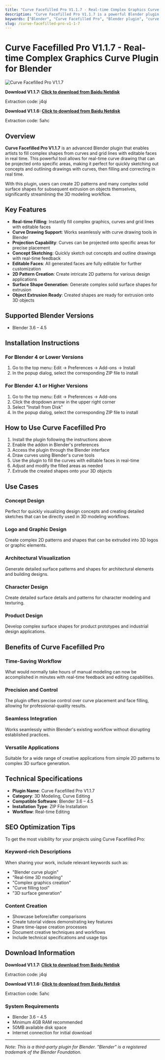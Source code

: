 ```yaml
---
title: "Curve Facefilled Pro V1.1.7 - Real-time Complex Graphics Curve Plugin for Blender"
description: "Curve Facefilled Pro V1.1.7 is a powerful Blender plugin that allows real-time filling of complex graphics, curves and grid lines with editable faces. Create 2D patterns and complex solid surface shapes for extrusion."
keywords: ["Blender", "Curve Facefilled Pro", "Blender plugin", "curve drawing", "real-time editing", "3D modeling", "graphic design"]
slug: /curve-facefilled-pro-v1-1-7
---
```


# Curve Facefilled Pro V1.1.7 - Real-time Complex Graphics Curve Plugin for Blender

![Curve Facefilled Pro V1.1.7](https://www.gfxcamp.com/wp-content/uploads/2025/02/Curve-Facefilled.jpg)

**Download V1.1.7: [Click to download from Baidu Netdisk](https://pan.baidu.com/s/1MBqwHgxnPKKCS8qqvsfb3A?pwd=j4qi)**

Extraction code: j4qi

**Download V1.1.6: [Click to download from Baidu Netdisk](https://pan.baidu.com/s/1p3ZFWk2AdrxnWfFm29lMLQ?pwd=5ahc)**

Extraction code: 5ahc

## Overview

**Curve Facefilled Pro V1.1.7** is an advanced Blender plugin that enables artists to fill complex shapes from curves and grid lines with editable faces in real time. This powerful tool allows for real-time curve drawing that can be projected onto specific areas, making it perfect for quickly sketching out concepts and outlining drawings with curves, then filling and correcting in real time.

With this plugin, users can create 2D patterns and many complex solid surface shapes for subsequent extrusion on objects themselves, significantly streamlining the 3D modeling workflow.

## Key Features

- **Real-time Filling**: Instantly fill complex graphics, curves and grid lines with editable faces
- **Curve Drawing Support**: Works seamlessly with curve drawing tools in Blender
- **Projection Capability**: Curves can be projected onto specific areas for precise placement
- **Concept Sketching**: Quickly sketch out concepts and outline drawings with real-time feedback
- **Editable Faces**: All generated faces are fully editable for further customization
- **2D Pattern Creation**: Create intricate 2D patterns for various design applications
- **Surface Shape Generation**: Generate complex solid surface shapes for extrusion
- **Object Extrusion Ready**: Created shapes are ready for extrusion onto 3D objects

## Supported Blender Versions

- Blender 3.6 – 4.5

## Installation Instructions

### For Blender 4 or Lower Versions
1. Go to the top menu: Edit → Preferences → Add-ons → Install
2. In the popup dialog, select the corresponding ZIP file to install

### For Blender 4.1 or Higher Versions
1. Go to the top menu: Edit → Preferences → Add-ons
2. Click the dropdown arrow in the upper right corner
3. Select "Install from Disk"
4. In the popup dialog, select the corresponding ZIP file to install

## How to Use Curve Facefilled Pro

1. Install the plugin following the instructions above
2. Enable the addon in Blender's preferences
3. Access the plugin through the Blender interface
4. Draw curves using Blender's curve tools
5. Use the plugin to fill the curves with editable faces in real-time
6. Adjust and modify the filled areas as needed
7. Extrude the created shapes onto your 3D objects

## Use Cases

### Concept Design
Perfect for quickly visualizing design concepts and creating detailed sketches that can be directly used in 3D modeling workflows.

### Logo and Graphic Design
Create complex 2D patterns and shapes that can be extruded into 3D logos or graphic elements.

### Architectural Visualization
Generate detailed surface patterns and shapes for architectural elements and building designs.

### Character Design
Create detailed surface details and patterns for character modeling and texturing.

### Product Design
Develop complex surface shapes for product prototypes and industrial design applications.

## Benefits of Curve Facefilled Pro

### Time-Saving Workflow
What would normally take hours of manual modeling can now be accomplished in minutes with real-time feedback and editing capabilities.

### Precision and Control
The plugin offers precise control over curve placement and face filling, allowing for professional-quality results.

### Seamless Integration
Works seamlessly within Blender's existing workflow without disrupting established practices.

### Versatile Applications
Suitable for a wide range of creative applications from simple 2D patterns to complex 3D surface generation.

## Technical Specifications

- **Plugin Name**: Curve Facefilled Pro V1.1.7
- **Category**: 3D Modeling, Curve Editing
- **Compatible Software**: Blender 3.6 – 4.5
- **Installation Type**: ZIP File Installation
- **Workflow**: Real-time Editing

## SEO Optimization Tips

To get the most visibility for your projects using Curve Facefilled Pro:

### Keyword-rich Descriptions
When sharing your work, include relevant keywords such as:
- "Blender curve plugin"
- "Real-time 3D modeling"
- "Complex graphics creation"
- "Curve filling tool"
- "3D surface generation"

### Content Creation
- Showcase before/after comparisons
- Create tutorial videos demonstrating key features
- Share time-lapse creation processes
- Document creative techniques and workflows
- Include technical specifications and usage tips

## Download Information

**Download V1.1.7: [Click to download from Baidu Netdisk](https://pan.baidu.com/s/1MBqwHgxnPKKCS8qqvsfb3A?pwd=j4qi)**

Extraction code: j4qi

**Download V1.1.6: [Click to download from Baidu Netdisk](https://pan.baidu.com/s/1p3ZFWk2AdrxnWfFm29lMLQ?pwd=5ahc)**

Extraction code: 5ahc

### System Requirements
- Blender 3.6 – 4.5
- Minimum 4GB RAM recommended
- 50MB available disk space
- Internet connection for initial download

---

*Note: This is a third-party plugin for Blender. "Blender" is a registered trademark of the Blender Foundation.*